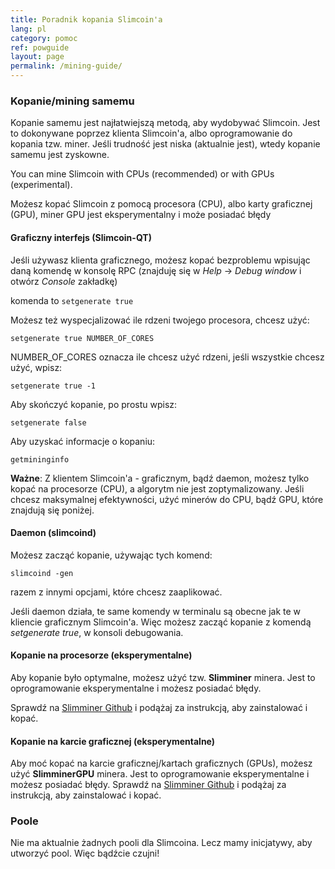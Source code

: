 ```yaml
---
title: Poradnik kopania Slimcoin'a
lang: pl
category: pomoc
ref: powguide
layout: page
permalink: /mining-guide/
---
```


### Kopanie/mining samemu

Kopanie samemu jest najłatwiejszą metodą, aby wydobywać Slimcoin. Jest to dokonywane poprzez klienta Slimcoin'a, albo oprogramowanie do kopania tzw. miner. Jeśli trudność jest niska (aktualnie jest), wtedy kopanie samemu jest zyskowne.

You can mine Slimcoin with CPUs (recommended) or with GPUs (experimental).

Możesz kopać Slimcoin z pomocą procesora (CPU), albo karty graficznej (GPU), miner GPU jest eksperymentalny i może posiadać błędy

#### Graficzny interfejs (Slimcoin-QT)

Jeśli używasz klienta graficznego, możesz kopać bezproblemu wpisując daną komendę w konsolę RPC (znajduję się w *Help* -> *Debug window* i otwórz *Console* zakładkę)

komenda to ```setgenerate true```

Możesz też wyspecjalizować ile rdzeni twojego procesora, chcesz użyć:

```setgenerate true NUMBER_OF_CORES```

NUMBER_OF_CORES oznacza ile chcesz użyć rdzeni, jeśli wszystkie chcesz użyć, wpisz:

```setgenerate true -1```

Aby skończyć kopanie, po prostu wpisz:

```setgenerate false```

Aby uzyskać informacje o kopaniu:

```getmininginfo```

**Ważne**: Z klientem Slimcoin'a - graficznym, bądź daemon, możesz tylko kopać na procesorze (CPU), a algorytm nie jest zoptymalizowany. Jeśli chcesz maksymalnej efektywności, użyć minerów do CPU, bądź GPU, które znajdują się poniżej.

#### Daemon (slimcoind)

Możesz zacząć kopanie, używając tych komend:

```slimcoind -gen```

razem z innymi opcjami, które chcesz zaaplikować.

Jeśli daemon działa, te same komendy w terminalu są obecne jak te w kliencie graficznym Slimcoin'a. Więc możesz zacząć kopanie z komendą *setgenerate true*, w konsoli debugowania.

#### Kopanie na procesorze (eksperymentalne)

Aby kopanie było optymalne, możesz użyć tzw. **Slimminer** minera. Jest to oprogramowanie eksperymentalne i możesz posiadać błędy.

Sprawdź na [Slimminer Github](https://github.com/JonnyLatte/slimminer) i podążaj za instrukcją, aby zainstalować i kopać.

#### Kopanie na karcie graficznej (eksperymentalne)

Aby moć kopać na karcie graficznej/kartach graficznych (GPUs), możesz użyć **SlimminerGPU** minera. Jest to oprogramowanie eksperymentalne i możesz posiadać błędy.
Sprawdź na [Slimminer Github](https://github.com/JonnyLatte/slimminerGPU) i podążaj za instrukcją, aby zainstalować i kopać.

### Poole

Nie ma aktualnie żadnych pooli dla Slimcoina. Lecz mamy inicjatywy, aby utworzyć pool. Więc bądźcie czujni!
